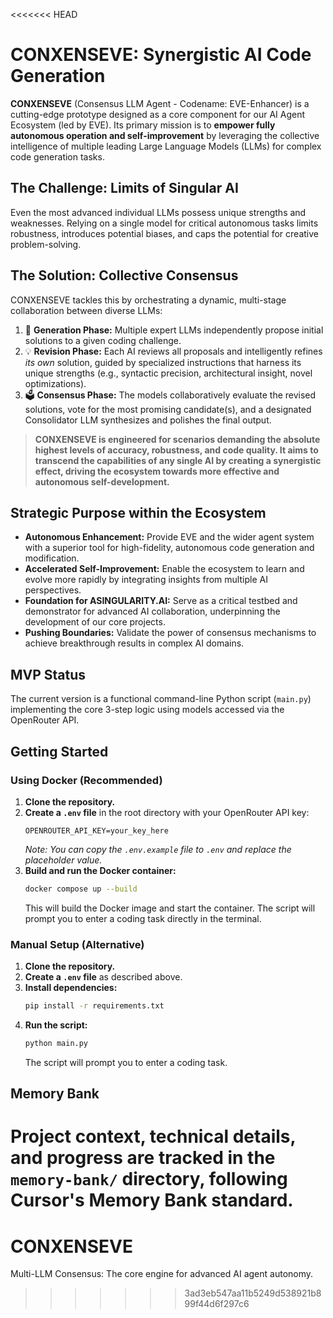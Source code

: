 <<<<<<< HEAD
# CONXENSEVE: Synergistic AI Code Generation

**CONXENSEVE** (Consensus LLM Agent - Codename: EVE-Enhancer) is a cutting-edge prototype designed as a core component for our AI Agent Ecosystem (led by EVE). Its primary mission is to **empower fully autonomous operation and self-improvement** by leveraging the collective intelligence of multiple leading Large Language Models (LLMs) for complex code generation tasks.

## The Challenge: Limits of Singular AI

Even the most advanced individual LLMs possess unique strengths and weaknesses. Relying on a single model for critical autonomous tasks limits robustness, introduces potential biases, and caps the potential for creative problem-solving.

## The Solution: Collective Consensus

CONXENSEVE tackles this by orchestrating a dynamic, multi-stage collaboration between diverse LLMs:

1.  🚀 **Generation Phase:** Multiple expert LLMs independently propose initial solutions to a given coding challenge.
2.  💡 **Revision Phase:** Each AI reviews all proposals and intelligently refines *its own* solution, guided by specialized instructions that harness its unique strengths (e.g., syntactic precision, architectural insight, novel optimizations).
3.  🗳️ **Consensus Phase:** The models collaboratively evaluate the revised solutions, vote for the most promising candidate(s), and a designated Consolidator LLM synthesizes and polishes the final output.

> **CONXENSEVE is engineered for scenarios demanding the absolute highest levels of accuracy, robustness, and code quality. It aims to transcend the capabilities of any single AI by creating a synergistic effect, driving the ecosystem towards more effective and autonomous self-development.**

## Strategic Purpose within the Ecosystem

*   **Autonomous Enhancement:** Provide EVE and the wider agent system with a superior tool for high-fidelity, autonomous code generation and modification.
*   **Accelerated Self-Improvement:** Enable the ecosystem to learn and evolve more rapidly by integrating insights from multiple AI perspectives.
*   **Foundation for ASINGULARITY.AI:** Serve as a critical testbed and demonstrator for advanced AI collaboration, underpinning the development of our core projects.
*   **Pushing Boundaries:** Validate the power of consensus mechanisms to achieve breakthrough results in complex AI domains.

## MVP Status

The current version is a functional command-line Python script (`main.py`) implementing the core 3-step logic using models accessed via the OpenRouter API.

## Getting Started

### Using Docker (Recommended)

1. **Clone the repository.**
2. **Create a `.env` file** in the root directory with your OpenRouter API key:
   ```
   OPENROUTER_API_KEY=your_key_here
   ```
   *Note: You can copy the `.env.example` file to `.env` and replace the placeholder value.*
3. **Build and run the Docker container:**
   ```bash
   docker compose up --build
   ```
   This will build the Docker image and start the container. The script will prompt you to enter a coding task directly in the terminal.

### Manual Setup (Alternative)

1. **Clone the repository.**
2. **Create a `.env` file** as described above.
3. **Install dependencies:**
   ```bash
   pip install -r requirements.txt
   ```
4. **Run the script:**
   ```bash
   python main.py
   ```
   The script will prompt you to enter a coding task.

## Memory Bank

Project context, technical details, and progress are tracked in the `memory-bank/` directory, following Cursor's Memory Bank standard.
=======
# CONXENSEVE
Multi-LLM Consensus: The core engine for advanced AI agent autonomy.
>>>>>>> 3ad3eb547aa11b5249d538921b899f44d6f297c6
